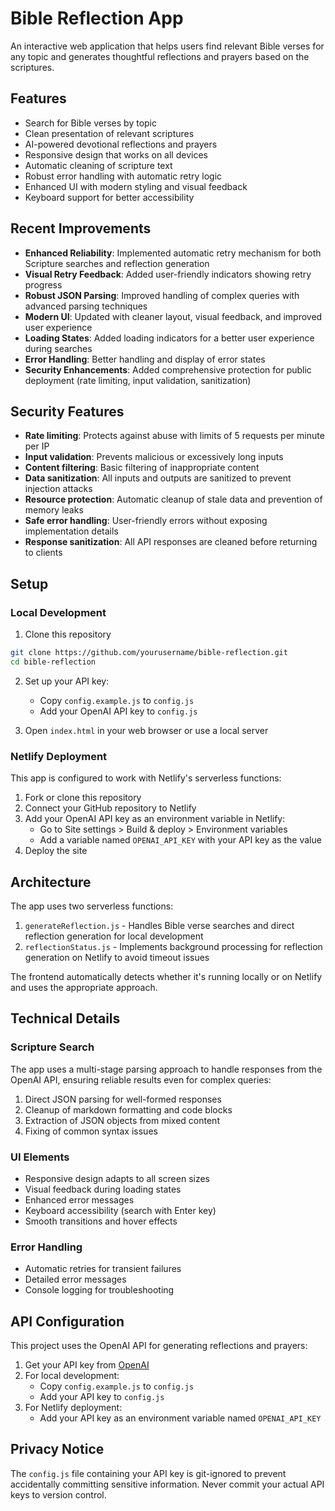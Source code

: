 # Bible Reflection App

An interactive web application that helps users find relevant Bible verses for any topic and generates thoughtful reflections and prayers based on the scriptures.

## Features

- Search for Bible verses by topic
- Clean presentation of relevant scriptures
- AI-powered devotional reflections and prayers
- Responsive design that works on all devices
- Automatic cleaning of scripture text
- Robust error handling with automatic retry logic
- Enhanced UI with modern styling and visual feedback
- Keyboard support for better accessibility

## Recent Improvements

- **Enhanced Reliability**: Implemented automatic retry mechanism for both Scripture searches and reflection generation
- **Visual Retry Feedback**: Added user-friendly indicators showing retry progress
- **Robust JSON Parsing**: Improved handling of complex queries with advanced parsing techniques
- **Modern UI**: Updated with cleaner layout, visual feedback, and improved user experience
- **Loading States**: Added loading indicators for a better user experience during searches
- **Error Handling**: Better handling and display of error states
- **Security Enhancements**: Added comprehensive protection for public deployment (rate limiting, input validation, sanitization)

## Security Features

- **Rate limiting**: Protects against abuse with limits of 5 requests per minute per IP
- **Input validation**: Prevents malicious or excessively long inputs
- **Content filtering**: Basic filtering of inappropriate content
- **Data sanitization**: All inputs and outputs are sanitized to prevent injection attacks
- **Resource protection**: Automatic cleanup of stale data and prevention of memory leaks
- **Safe error handling**: User-friendly errors without exposing implementation details
- **Response sanitization**: All API responses are cleaned before returning to clients

## Setup

### Local Development

1. Clone this repository
```bash
git clone https://github.com/yourusername/bible-reflection.git
cd bible-reflection
```

2. Set up your API key:
   - Copy `config.example.js` to `config.js`
   - Add your OpenAI API key to `config.js`

3. Open `index.html` in your web browser or use a local server

### Netlify Deployment

This app is configured to work with Netlify's serverless functions:

1. Fork or clone this repository
2. Connect your GitHub repository to Netlify
3. Add your OpenAI API key as an environment variable in Netlify:
   - Go to Site settings > Build & deploy > Environment variables
   - Add a variable named `OPENAI_API_KEY` with your API key as the value
4. Deploy the site

## Architecture

The app uses two serverless functions:

1. `generateReflection.js` - Handles Bible verse searches and direct reflection generation for local development
2. `reflectionStatus.js` - Implements background processing for reflection generation on Netlify to avoid timeout issues

The frontend automatically detects whether it's running locally or on Netlify and uses the appropriate approach.

## Technical Details

### Scripture Search

The app uses a multi-stage parsing approach to handle responses from the OpenAI API, ensuring reliable results even for complex queries:

1. Direct JSON parsing for well-formed responses
2. Cleanup of markdown formatting and code blocks
3. Extraction of JSON objects from mixed content
4. Fixing of common syntax issues

### UI Elements

- Responsive design adapts to all screen sizes
- Visual feedback during loading states
- Enhanced error messages
- Keyboard accessibility (search with Enter key)
- Smooth transitions and hover effects

### Error Handling

- Automatic retries for transient failures
- Detailed error messages
- Console logging for troubleshooting

## API Configuration

This project uses the OpenAI API for generating reflections and prayers:

1. Get your API key from [OpenAI](https://platform.openai.com)
2. For local development:
   - Copy `config.example.js` to `config.js`
   - Add your API key to `config.js`
3. For Netlify deployment:
   - Add your API key as an environment variable named `OPENAI_API_KEY`

## Privacy Notice

The `config.js` file containing your API key is git-ignored to prevent accidentally committing sensitive information. Never commit your actual API keys to version control.